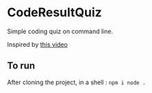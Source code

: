 # CodeResultQuiz

Simple coding quiz on command line.

Inspired by [this video](https://www.youtube.com/watch?v=_oHByo8tiEY)


## To run

After cloning the project, in a shell :
`
npm i
node .
`
